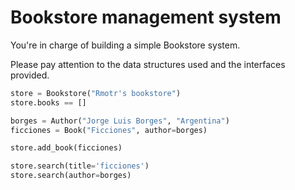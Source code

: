 # Bookstore management system

You're in charge of building a simple Bookstore system.

Please pay attention to the data structures used and the interfaces provided.

```python
store = Bookstore("Rmotr's bookstore")
store.books == []

borges = Author("Jorge Luis Borges", "Argentina")
ficciones = Book("Ficciones", author=borges)

store.add_book(ficciones)

store.search(title='ficciones')
store.search(author=borges)


```
